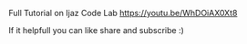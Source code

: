 Full Tutorial on Ijaz Code Lab
https://youtu.be/WhDOiAX0Xt8

If it helpfull you can like share and subscribe :)
